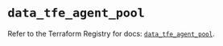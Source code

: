# `data_tfe_agent_pool`

Refer to the Terraform Registry for docs: [`data_tfe_agent_pool`](https://registry.terraform.io/providers/hashicorp/tfe/0.59.0/docs/data-sources/agent_pool).
